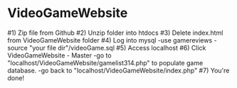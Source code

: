 VideoGameWebsite
================

#1) Zip file from Github
#2) Unzip folder into htdocs
#3) Delete index.html from VideoGameWebsite folder
#4) Log into mysql
    -use gamereviews
    -source "your file dir"/videoGame.sql
#5) Access localhost
#6) Click VideoGameWebsite - Master
	-go to "localhost/VideoGameWebsite/gamelist314.php" to populate game database.
	-go back to "localhost/VideoGameWebsite/index.php"
#7) You're done!
